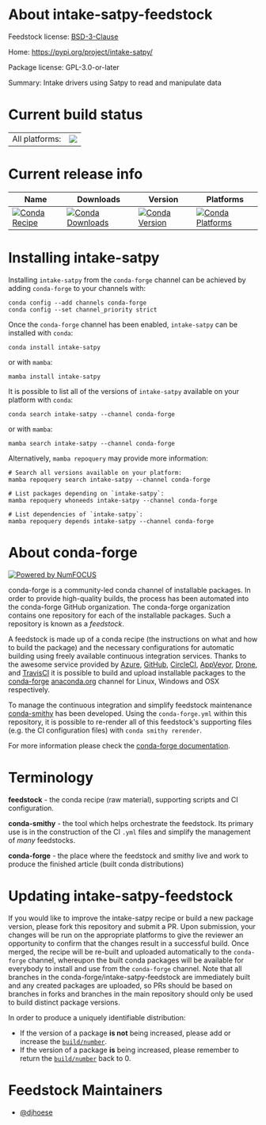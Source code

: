 About intake-satpy-feedstock
============================

Feedstock license: [BSD-3-Clause](https://github.com/conda-forge/intake-satpy-feedstock/blob/main/LICENSE.txt)

Home: https://pypi.org/project/intake-satpy/

Package license: GPL-3.0-or-later

Summary: Intake drivers using Satpy to read and manipulate data

Current build status
====================


<table><tr><td>All platforms:</td>
    <td>
      <a href="https://dev.azure.com/conda-forge/feedstock-builds/_build/latest?definitionId=18382&branchName=main">
        <img src="https://dev.azure.com/conda-forge/feedstock-builds/_apis/build/status/intake-satpy-feedstock?branchName=main">
      </a>
    </td>
  </tr>
</table>

Current release info
====================

| Name | Downloads | Version | Platforms |
| --- | --- | --- | --- |
| [![Conda Recipe](https://img.shields.io/badge/recipe-intake--satpy-green.svg)](https://anaconda.org/conda-forge/intake-satpy) | [![Conda Downloads](https://img.shields.io/conda/dn/conda-forge/intake-satpy.svg)](https://anaconda.org/conda-forge/intake-satpy) | [![Conda Version](https://img.shields.io/conda/vn/conda-forge/intake-satpy.svg)](https://anaconda.org/conda-forge/intake-satpy) | [![Conda Platforms](https://img.shields.io/conda/pn/conda-forge/intake-satpy.svg)](https://anaconda.org/conda-forge/intake-satpy) |

Installing intake-satpy
=======================

Installing `intake-satpy` from the `conda-forge` channel can be achieved by adding `conda-forge` to your channels with:

```
conda config --add channels conda-forge
conda config --set channel_priority strict
```

Once the `conda-forge` channel has been enabled, `intake-satpy` can be installed with `conda`:

```
conda install intake-satpy
```

or with `mamba`:

```
mamba install intake-satpy
```

It is possible to list all of the versions of `intake-satpy` available on your platform with `conda`:

```
conda search intake-satpy --channel conda-forge
```

or with `mamba`:

```
mamba search intake-satpy --channel conda-forge
```

Alternatively, `mamba repoquery` may provide more information:

```
# Search all versions available on your platform:
mamba repoquery search intake-satpy --channel conda-forge

# List packages depending on `intake-satpy`:
mamba repoquery whoneeds intake-satpy --channel conda-forge

# List dependencies of `intake-satpy`:
mamba repoquery depends intake-satpy --channel conda-forge
```


About conda-forge
=================

[![Powered by
NumFOCUS](https://img.shields.io/badge/powered%20by-NumFOCUS-orange.svg?style=flat&colorA=E1523D&colorB=007D8A)](https://numfocus.org)

conda-forge is a community-led conda channel of installable packages.
In order to provide high-quality builds, the process has been automated into the
conda-forge GitHub organization. The conda-forge organization contains one repository
for each of the installable packages. Such a repository is known as a *feedstock*.

A feedstock is made up of a conda recipe (the instructions on what and how to build
the package) and the necessary configurations for automatic building using freely
available continuous integration services. Thanks to the awesome service provided by
[Azure](https://azure.microsoft.com/en-us/services/devops/), [GitHub](https://github.com/),
[CircleCI](https://circleci.com/), [AppVeyor](https://www.appveyor.com/),
[Drone](https://cloud.drone.io/welcome), and [TravisCI](https://travis-ci.com/)
it is possible to build and upload installable packages to the
[conda-forge](https://anaconda.org/conda-forge) [anaconda.org](https://anaconda.org/)
channel for Linux, Windows and OSX respectively.

To manage the continuous integration and simplify feedstock maintenance
[conda-smithy](https://github.com/conda-forge/conda-smithy) has been developed.
Using the ``conda-forge.yml`` within this repository, it is possible to re-render all of
this feedstock's supporting files (e.g. the CI configuration files) with ``conda smithy rerender``.

For more information please check the [conda-forge documentation](https://conda-forge.org/docs/).

Terminology
===========

**feedstock** - the conda recipe (raw material), supporting scripts and CI configuration.

**conda-smithy** - the tool which helps orchestrate the feedstock.
                   Its primary use is in the construction of the CI ``.yml`` files
                   and simplify the management of *many* feedstocks.

**conda-forge** - the place where the feedstock and smithy live and work to
                  produce the finished article (built conda distributions)


Updating intake-satpy-feedstock
===============================

If you would like to improve the intake-satpy recipe or build a new
package version, please fork this repository and submit a PR. Upon submission,
your changes will be run on the appropriate platforms to give the reviewer an
opportunity to confirm that the changes result in a successful build. Once
merged, the recipe will be re-built and uploaded automatically to the
`conda-forge` channel, whereupon the built conda packages will be available for
everybody to install and use from the `conda-forge` channel.
Note that all branches in the conda-forge/intake-satpy-feedstock are
immediately built and any created packages are uploaded, so PRs should be based
on branches in forks and branches in the main repository should only be used to
build distinct package versions.

In order to produce a uniquely identifiable distribution:
 * If the version of a package **is not** being increased, please add or increase
   the [``build/number``](https://docs.conda.io/projects/conda-build/en/latest/resources/define-metadata.html#build-number-and-string).
 * If the version of a package **is** being increased, please remember to return
   the [``build/number``](https://docs.conda.io/projects/conda-build/en/latest/resources/define-metadata.html#build-number-and-string)
   back to 0.

Feedstock Maintainers
=====================

* [@djhoese](https://github.com/djhoese/)

